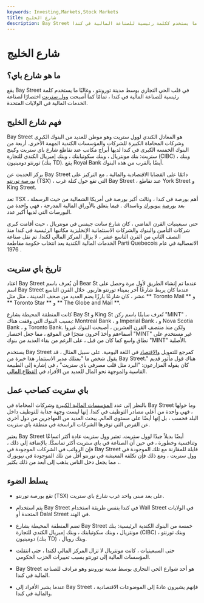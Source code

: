 ```yaml
---
keywords: Investing,Markets,Stock Markets
title: شارع الخليج
description: Bay Street في تورنتو هو المركز المالي الكندي وغالبًا ما يستخدم ككلمة رئيسية للصناعة المالية في كندا.
---
```


# شارع الخليج
## ما هو شارع باي؟

يقع Bay Street في قلب الحي التجاري بوسط مدينة تورونتو ، وغالبًا ما يستخدم كلمة رئيسية للصناعة المالية في كندا ، تمامًا كما أصبحت [وول ستريت](/wallstreet) اختصارًا لصناعة الخدمات المالية في الولايات المتحدة.

## فهم شارع الخليج

Bay Street هو المعادل الكندي لوول ستريت وهو موطن للعديد من البنوك الكبرى وشركات المحاماة الكبيرة للشركات والمؤسسات الكندية المهمة الأخرى. أربعة من البنوك الخمسة الكبرى في كندا لديها أبراج مكاتب عند تقاطع شارع باي ستريت وكينج ستريت: بنك مونتريال ، وبنك سكوتيابنك ، وبنك إمبريال الكندي للتجارة (CIBC) ، وبنك تورنتو دومينيون (بنك TD). يقع Royal Bank أيضًا بالقرب من هذه البنوك.

يركز الحديث عن Bay Street دائمًا على القضايا الاقتصادية والمالية ، مع التركيز على [بورصة تورنتو](/toronto-stock-exchange-tsx) (TSX) ، التي تقع حول كتلة غرب Bay Street ، عند تقاطع York Street و King Street.

تعد TSX أهم بورصة في كندا ، وثالث أكبر بورصة في أمريكا الشمالية من حيث الرسملة ، بعد [بورصة](/nasdaq) [نيويورك](/nyse) وناسداك . فيما يتعلق بالأوراق المالية المدرجة ، فهي واحدة من البورصات التي لديها أكبر عدد.

حتى سبعينيات القرن الماضي ، كان شارع سانت جيمس في مونتريال ، حيث أقامت كبرى شركات التأمين والبنوك والشركات الاستئمانية الإنجليزية مكاتبها الرئيسية في كندا منذ النصف الثاني من القرن التاسع عشر ، لا يزال المركز المالي لكندا. تم نقل صناعة الخدمات المالية الكندية بعد انتخاب حكومة مقاطعة Parti Quebecois الانفصالية في عام 1976 .

## تاريخ باي ستريت

اعتاد Bay Street أن يُعرف باسم Bear St عندما تم إنشاء الطريق لأول مرة وحصل على اسم Bay Street عندما كان يربط شارعًا آخر بميناء تورنتو هاربور. خلال القرن التاسع عشر ، كان شارعًا بارزًا يضم العديد من صحف المدينة ، مثل مثل ** Toronto Mail ** و ** Toronto Star ** و ** The Globe and Mail **.

كانت المنطقة المحيطة بشارع Bay St و King St تُعرف سابقًا باسم ركن "MINT" ، بسبب البنوك التي وقفت هناك: Montreal Bank ، و Imperial Bank ، و Nova Scotia Bank ، و Toronto Bank. ولكن منذ منتصف القرن العشرين ، أصبحت البنوك غيروا أسماءهم وأخذ آخرون متجرًا في الموقع ، مما جعل اختصار "MINT" غير مستخدم على نطاق واسع كما كان من قبل ، على الرغم من بقاء العديد من بنوك "MINT" الأصلية.

يستخدم Bay Street كمرجع للتمويل [والاقتصاد](/economics) في اللغة اليومية. على سبيل المثال ، قد يقول شخص ما "يمتلك مدير الاستثمار هذا خبرة من Bay Street." هناك قول مأثور قديم كان يقوله المزارعون: "البرد مثل قلب مصرفي باي ستريت" ، في إشارة إلى الطبيعة القاسية والموجهة نحو المال للعديد من الأفراد في [القطاع المالي](/financial_sector).

## باي ستريت كصاحب عمل

بالنظر إلى عدد [المؤسسات المالية الكبيرة](/financialinstitution) وشركات المحاماة في Bay Street وما حولها ، فهي واحدة من أعلى مصادر التوظيف في كندا. إنها ليست وجهة جذابة للتوظيف داخل البلد فحسب ، بل إنها أيضًا على مستوى العالم. يبحث العديد من المهاجرين من دول أخرى عن الفرص التي توفرها الشركات الراسخة في منطقة باي ستريت.

يعتبر Bay Street أيضًا بديلاً جيدًا لوول ستريت. تعتبر وول ستريت عادة أكثر اتساعًا وتنافسية وخطورة ، في حين أن الصناعة في باي ستريت أكثر تماسكًا. بالإضافة إلى ذلك ، فإن الرواتب في الشركات الموجودة في Bay Street قابلة للمقارنة مع تلك الموجودة في وول ستريت ، ومع ذلك فإن تكلفة المعيشة في تورنتو أقل من تلك الموجودة في نيويورك ، مما يجعل دخل الناس يذهب إلى أبعد من ذلك بكثير.

## يسلط الضوء

- تقع بورصة تورنتو (TSX) على بعد مبنى واحد غرب شارع باي ستريت.

- يتم استخدام Bay Street في كندا بنفس طريقة استخدام Wall Street في الولايات المتحدة أو Dalal Street في الهند.

- تضم المنطقة المحيطة بشارع Bay Street خمسة من البنوك الكندية الرئيسية: بنك مونتريال ، وبنك سكوتيابنك ، وبنك إمبريال الكندي للتجارة (CIBC) ، وبنك تورنتو دومينيون (بنك TD) ، وبنك رويال.

- حتى السبعينيات ، كانت مونتريال لا تزال المركز المالي لكندا ، حتى انتقلت المؤسسات المالية إلى تورنتو بسبب تغييرات الحزب الحكومي.

- Bay Street هو أحد شوارع الحي التجاري بوسط مدينة تورونتو وهو مرادف للصناعة المالية في كندا.

- عندما يشير الأفراد إلى Bay Street ، فإنهم يشيرون عادةً إلى الموضوعات الاقتصادية والمالية في كندا.

